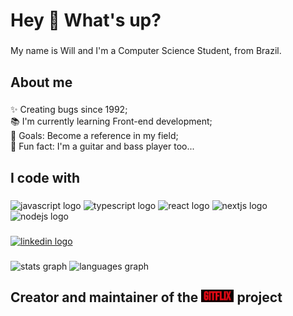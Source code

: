 <h1 align="left">Hey 🤘 What's up?</h1>

###

<p align="left">My name is Will and I'm a Computer Science Student, from Brazil.</p>

###

<h2 align="left">About me</h2>

###

<p align="left">✨ Creating bugs since 1992;<br>📚 I'm currently learning Front-end development;<br>🎯 Goals: Become a reference in my field;<br>🎸 Fun fact: I'm a guitar and bass player too...</p>

###

<h2 align="left">I code with</h2>

###

<div align="left">
  <img src="https://cdn.jsdelivr.net/gh/devicons/devicon/icons/javascript/javascript-original.svg" height="40" width="52" alt="javascript logo"  />
  <img src="https://cdn.jsdelivr.net/gh/devicons/devicon/icons/typescript/typescript-original.svg" height="40" width="52" alt="typescript logo"  />
  <img src="https://cdn.jsdelivr.net/gh/devicons/devicon/icons/react/react-original.svg" height="40" width="52" alt="react logo"  />
  <img src="https://cdn.jsdelivr.net/gh/devicons/devicon/icons/nextjs/nextjs-original.svg" height="40" width="52" alt="nextjs logo"  />
  <img src="https://cdn.jsdelivr.net/gh/devicons/devicon/icons/nodejs/nodejs-original.svg" height="40" width="52" alt="nodejs logo"  />
</div>

###

  </a>
  <a href="https://www.linkedin.com/in/willyng-pedroso/" target="_blank">
    <img src="https://img.shields.io/static/v1?message=LinkedIn&logo=linkedin&label=&color=0077B5&logoColor=white&labelColor=&style=for-the-badge" height="35" alt="linkedin logo"  />
  </a>
</div>

###

<div align="left">
  <img src="https://github-readme-stats.vercel.app/api?hide_title=false&hide_rank=false&show_icons=true&include_all_commits=true&count_private=true&disable_animations=false&theme=dark&locale=en&hide_border=false&username=willypedroso" height="150" alt="stats graph"  />
  <img src="https://github-readme-stats.vercel.app/api/top-langs?locale=en&hide_title=false&layout=compact&card_width=320&langs_count=5&theme=dark&hide_border=false&username=willypedroso" height="150" alt="languages graph"  />
</div>


<h2 align="left">Creator and maintainer of the <a href="https://gitflix-br.vercel.app"><img src="./gitflix-logo.png" target="_blank" height="20"></a> project</h2>
